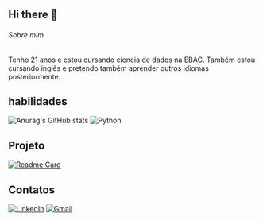 ## Hi there 👋
###### Sobre mim
Tenho 21 anos e estou cursando ciencia de dados na EBAC. Também estou cursando inglês e pretendo também aprender outros idiomas posteriormente.
## habilidades
![Anurag's GitHub stats](https://github-readme-stats.vercel.app/api?username=RenatoAlvs&show_icons=true&theme=dark)
![Python](https://img.shields.io/badge/python-3670A0?style=for-the-badge&logo=python&logoColor=ffdd54)

## Projeto
[![Readme Card](https://github-readme-stats.vercel.app/api/pin/?username=RenatoAlvs&repo=Analise_de_dados&theme=dark)](https://github.com/RenatoAlvs/github-readme-stats)


## Contatos
[![LinkedIn](https://img.shields.io/badge/LinkedIn-0077B5?style=for-the-badge&logo=linkedin&logoColor=white)](https://www.linkedin.com/in/RenatoAlvs/)
[![Gmail](https://img.shields.io/badge/Gmail-333333?style=for-the-badge&logo=gmail&logoColor=red)](mailto:renatomanuelalvs@gmail.com)
